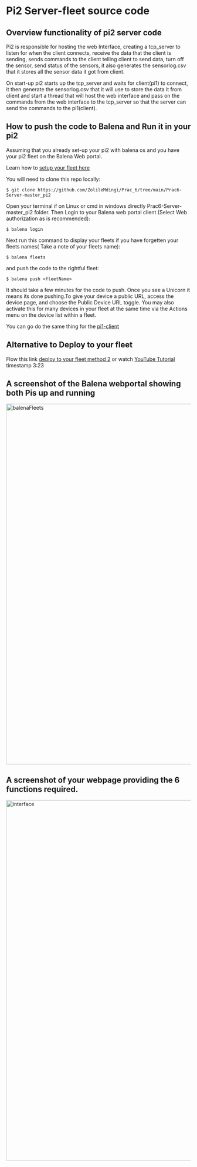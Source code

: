 # Pi2 Server-fleet source code

## Overview functionality of pi2 server code
Pi2 is responsible for hosting the web Interface, creating a tcp_server to listen for when the client connects, receive the data that the client is sending, sends commands to the client telling client to send data, turn off the sensor, send status of the sensors, it also generates the sensorlog.csv that it stores all the sensor data it got from client.

On start-up pi2 starts up the tcp_server and waits for client(pi1) to connect, it then generate the sensorlog.csv that it will use to store the data it from client and start a thread that will host the web interface and pass on the commands from the web interface to the tcp_server so that the server can send the commands to the pi1(client).

## How to push the code to Balena and Run it in your pi2
Assuming that you already set-up your pi2 with balena os and you have your pi2 fleet on the Balena Web portal.

Learn how to [setup your fleet here]

You will need to clone this repo locally:
```
$ git clone https://github.com/ZolileMdingi/Prac_6/tree/main/Prac6-Server-master_pi2
```
Open your terminal if on Linux or cmd in windows directly Prac6-Server-master_pi2 folder.
Then Login to your Balena web portal client (Select Web authorization as is recommended):
```
$ balena login
```
Next run this command to display your fleets if you have forgetten your fleets names( Take a note of your fleets name):
```
$ balena fleets
```
and push the code to the rightful fleet:
```
$ balena push <fleetName>
```
It should take a few minutes for the code to push. Once you see a Unicorn it means its done pushing.To give your device a public URL, access the device page, and choose the Public Device URL toggle. You may also activate this for many devices in your fleet at the same time via the Actions menu on the device list within a fleet.

You can go do the same thing for the [pi1-client]

## Alternative to Deploy to your fleet
Flow this link [deploy to your fleet method 2] or watch [YouTube Tutorial] timestamp 3:23

## A screenshot of the Balena webportal showing both Pis up and running
<img width="980" alt="balenaFleets" src="https://user-images.githubusercontent.com/62191335/142738862-e085f408-1ec0-4578-b132-668454324121.PNG">

## A screenshot of your webpage providing the 6 functions required.
<img width="980" alt="interface" src="https://user-images.githubusercontent.com/62191335/142739212-04cae348-b0a0-44e8-a694-496df2472d5b.PNG">


[pi1-client]:https://github.com/ZolileMdingi/Prac_6/tree/main/Prac6-master_pi1
[deploy to your fleet method 2]:https://www.balena.io/docs/learn/deploy/deployment/#:~:text=You%20can%20find%20the%20fleet,run%20git%20push%20balena%20master%20.
[YouTube Tutorial]:https://youtu.be/Tm4N5GcJRLI
[setup your fleet here]:https://youtu.be/Tm4N5GcJRLI

